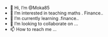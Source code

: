 - 👋 Hi, I’m @Moka85
- 👀 I’m interested in teaching maths . Finance..
- 🌱 I’m currently learning .finance..
- 💞️ I’m looking to collaborate on ...
- 📫 How to reach me ...

<!---
Moka85/Moka85 is a ✨ special ✨ repository because its `README.md` (this file) appears on your GitHub profile.
You can click the Preview link to take a look at your changes.
--->
